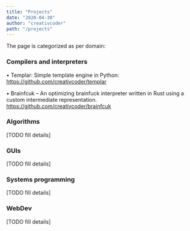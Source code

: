 ```yaml
---
title: "Projects"
date: "2020-04-30"
author: "creativcoder"
path: "/projects"
---
```


The page is categorized as per domain:

### Compilers and interpreters

• Templar: Simple template engine in Python: https://github.com/creativcoder/templar

• Brainfcuk – An optimizing brainfuck interpreter written in Rust using a custom intermediate representation. https://github.com/creativcoder/brainfcuk

### Algorithms

[TODO fill details]

### GUIs

[TODO fill details]

### Systems programming

[TODO fill details]

### WebDev

[TODO fill details]
